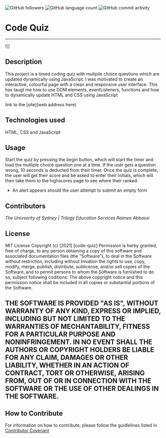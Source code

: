 <img alt="GitHub followers" src="https://img.shields.io/github/followers/Raimeeab?style=social">
<img alt="GitHub language count" src="https://raimeeab.github.io/code-quiz/">     
<img alt="GitHub commit activity" src="https://raimeeab.github.io/code-quiz/">

# Code Quiz
---
![]

## Description

This project is a timed coding quiz with multpile choice questions which are updated dynamically using JavaScript. I was motivated to create an interactive, colourful page with a clean and responsive user interface. This has taugt me how to use DOM elements, eventListeners, functions and how to dynamically update HTML and CSS using JavaScript

link to the [site](web address here)

## Technologies used 

HTML, CSS and JavaScript

## Usage

Start the quiz by pressing the begin button, which will start the timer and load the mutliple choice question one at a time. If the user gets a question wrong, 10 seconds is deducted from their timer. Once the quiz is complete, the user will get their score and be asked to enter their initials, which will then take them to the highscores page to see where their ranked.

- An alert appears should the user attempt to submit an empty form

## Contributors
*The Univserity of Sydney | Trilogy Education Services*
*Raimee Abbassi*
## License
MIT License
Copyright (c) [2021] [code-quiz]
Permission is herby granted, free of charge, to any person obtaining a copy of this software and associated documentation files (the "Software"), to deal in the Software without restriction, including without limiation the rights to use, copy, modify, merge, publish, distribute, sublicense, and/or sell copies of the Software, and to permit persons to whom the Software is furnished to do so, subject following coditions: 
The above copyright notice and this permission notice shall be included in all copies or substantial portions of the Software. 

THE SOFTWARE IS PROVIDED "AS IS", WITHOUT WARRANTY OF ANY KIND, EXPRESS OR IMPLIED, INCLUDING BUT NOT LIMITED TO THE WARRANTIES OF MECHANTABILITY, FITNESS FOR A PARTICULAR PURPOSE AND NONINFRINGEMENT. IN NO EVENT SHALL THE AUTHORS OR COPYRIGHT HOLDERS BE LIABLE FOR ANY CLAIM, DAMAGES OR OTHER LIABILITY, WHETHER IN AN ACTION OF CONTRACT, TORT OR OTHERWISE, ARISING FROM, OUT OF OR IN CONNECTION WITH THE SOFTWARE OR THE USE OF OTHER DEALINGS IN THE SOFTWARE.  
---

## How to Contribute
For information on how to contribute, please follow the guidlelines listed in [Contributor Covenant](https://www.contributor-covenant.org/) 
